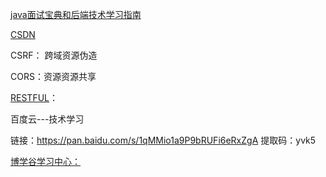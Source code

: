 [java面试宝典和后端技术学习指南](<https://github.com/OUYANGSIHAI/JavaInterview>)

[CSDN](<https://blog.csdn.net/baidu_33094261>)

CSRF： 跨域资源伪造

CORS：资源资源共享

[RESTFUL](http://www.ruanyifeng.com/blog/2011/09/restful.html)：

百度云---技术学习

链接：https://pan.baidu.com/s/1qMMio1a9P9bRUFi6eRxZgA 
提取码：yvk5

[博学谷学习中心：](<https://xuexi.boxuegu.com/?anchor=course>)

